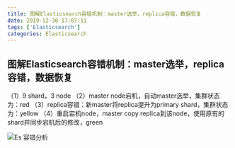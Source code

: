 ```yaml
---
title: 图解Elasticsearch容错机制：master选举，replica容错，数据恢复
date: 2019-12-30 17:07:11
tags: ['Elasticsearch']
categories: Elasticsearch
---
```


## 图解Elasticsearch容错机制：master选举，replica容错，数据恢复

（1）9 shard，3 node
（2）master node宕机，自动master选举，集群状态为：red
（3）replica容错：新master将replica提升为primary shard，集群状态为：yellow
（4）重启宕机node，master copy replica到该node，使用原有的shard并同步宕机后的修改，green

![Es 容错分析](https://img-blog.csdnimg.cn/20200129173240383.png?x-oss-process=image/watermark,type_ZmFuZ3poZW5naGVpdGk,shadow_10,text_aHR0cHM6Ly9ibG9nLmNzZG4ubmV0L3h1OTkwMTI4NjM4,size_16,color_FFFFFF,t_70)